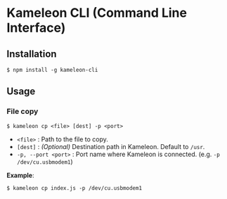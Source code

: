 # Kameleon CLI (Command Line Interface)

## Installation

```
$ npm install -g kameleon-cli
```

## Usage

### File copy

```
$ kameleon cp <file> [dest] -p <port>
```

* `<file>` : Path to the file to copy.
* `[dest]` : _(Optional)_ Destination path in Kameleon. Default to `/usr`.
* `-p, --port <port>` : Port name where Kameleon is connected. (e.g. `-p /dev/cu.usbmodem1`)

__Example__:

```
$ kameleon cp index.js -p /dev/cu.usbmodem1
```
